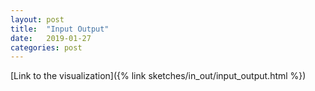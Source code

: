 ```yaml
---
layout: post
title:  "Input Output"
date:   2019-01-27
categories: post
---
```


[Link to the visualization]({% link sketches/in_out/input_output.html %})
